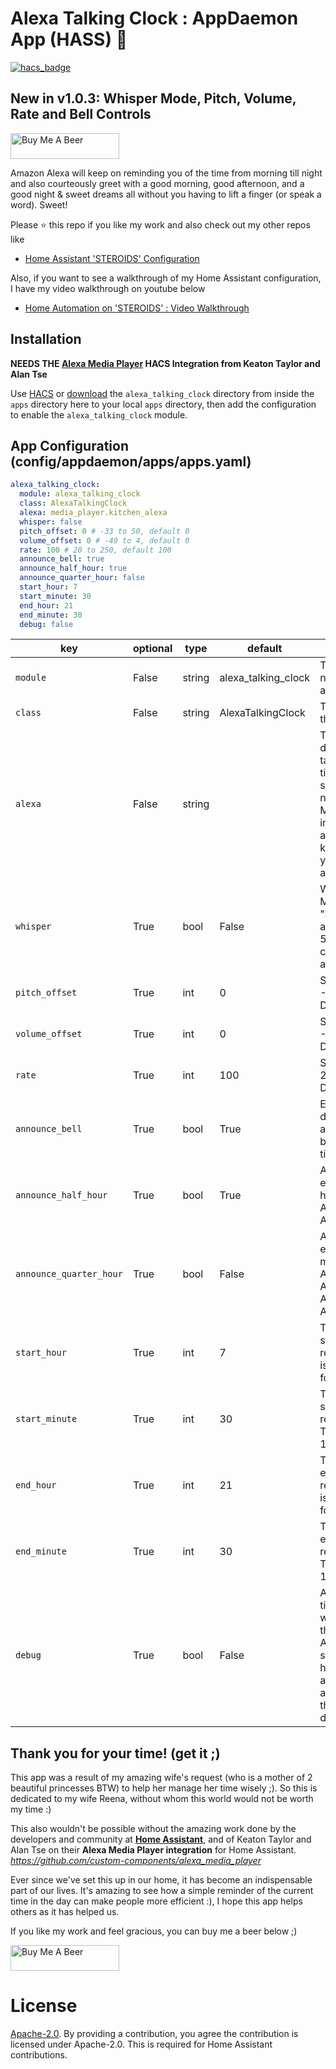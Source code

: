 # Alexa Talking Clock : AppDaemon App (HASS) :chicken:

[![hacs_badge](https://img.shields.io/badge/HACS-Default-orange.svg)](https://github.com/custom-components/hacs)

## New in v1.0.3: Whisper Mode, Pitch, Volume, Rate and Bell Controls

<a href="https://www.buymeacoffee.com/ubhits" target="_blank">
<img src="https://www.buymeacoffee.com/assets/img/custom_images/orange_img.png"
     alt="Buy Me A Beer" 
     style="height:41px !important; width:174px !important;" />
</a>

Amazon Alexa will keep on reminding you of the time from morning till night and also courteously greet with a good morning, good afternoon, and a good night & sweet dreams all without you having to lift a finger (or speak a word). Sweet!

Please ⭐ this repo if you like my work and also check out my other repos like
- [Home Assistant 'STEROIDS' Configuration](https://github.com/UbhiTS/ha-config-ataraxis)

Also, if you want to see a walkthrough of my Home Assistant configuration, I have my video walkthrough on youtube below
- [Home Automation on 'STEROIDS' : Video Walkthrough](https://youtu.be/qqktLE9_45A)

## Installation
**NEEDS THE [Alexa Media Player](https://github.com/custom-components/alexa_media_player) HACS Integration from Keaton Taylor and Alan Tse**

Use [HACS](https://github.com/custom-components/hacs) or [download](https://github.com/UbhiTS/HASS-AlexaTalkingClock/tree/master/apps/alexa_talking_clock) the `alexa_talking_clock` directory from inside the `apps` directory here to your local `apps` directory, then add the configuration to enable the `alexa_talking_clock` module.

## App Configuration (config/appdaemon/apps/apps.yaml)

```yaml
alexa_talking_clock:
  module: alexa_talking_clock
  class: AlexaTalkingClock
  alexa: media_player.kitchen_alexa
  whisper: false
  pitch_offset: 0 # -33 to 50, default 0
  volume_offset: 0 # -40 to 4, default 0
  rate: 100 # 20 to 250, default 100
  announce_bell: true
  announce_half_hour: true
  announce_quarter_hour: false
  start_hour: 7
  start_minute: 30
  end_hour: 21
  end_minute: 30
  debug: false
```

key | optional | type | default | description
-- | -- | -- | -- | --
`module` | False | string | alexa_talking_clock | The module name of the app.
`class` | False | string | AlexaTalkingClock | The name of the Class.
`alexa` | False | string | <alexa> | The Alexa device to target for the time reminder speech. You need the Alexa Media Player integration alive and kickin before you install this app.
`whisper` | True | bool | False | Whisper Mode. Set "Bell" to False and "Rate" to 50 for a creepy time announcement 
`pitch_offset` | True | int | 0 | Set between -33 and 50. Default 0
`volume_offset` | True | int | 0 | Set between -40 and 4. Default 0
`rate` | True | int | 100 | Set between 20 to 250. Default 100
`announce_bell` | True | bool | True | Enable or disable the announcement bell before the time speech
`announce_half_hour` | True | bool | True | Announce every half hour (It's 8 AM, It's 8:30 AM, It's 9 AM)
`announce_quarter_hour` | True | bool | False | Announce every 15 minutes (It's 8 AM, It's 8:15 AM, It's 8:30 AM, It's 8:45 AM, It's 9 AM)
`start_hour` | True | int | 7 | The hour to start time remiders. This is in 24h format.
`start_minute` | True | int | 30 | The minute to start time reminders. This can be 0, 15, 30, 45
`end_hour` | True | int | 21 | The hour to end time remiders. This is in 24h format.
`end_minute` | True | int | 30 | The minute to end time reminders. This can be 0, 15, 30, 45
`debug` | True | bool | False | Announces time instantly when you save the apps.yaml. Also, when set, will not honor start and end times and speak throughout the day and night

## Thank you for your time! (get it ;)
This app was a result of my amazing wife's request (who is a mother of 2 beautiful princesses BTW) to help her manage her time wisely ;). So this is dedicated to my wife Reena, without whom this world would not be worth my time :) 

This also wouldn't be possible without the amazing work done by the developers and community at **[Home Assistant](https://www.home-assistant.io/)**, and of Keaton Taylor and Alan Tse on their **Alexa Media Player integration** for Home Assistant. *https://github.com/custom-components/alexa_media_player*

Ever since we've set this up in our home, it has become an indispensable part of our lives. It's amazing to see how a simple reminder of the current time in the day can make people more efficient :), I hope this app helps others as it has helped us. 

If you like my work and feel gracious, you can buy me a beer below ;)

<a href="https://www.buymeacoffee.com/ubhits" target="_blank">
<img src="https://www.buymeacoffee.com/assets/img/custom_images/orange_img.png"
     alt="Buy Me A Beer" 
     style="height:41px !important; width:174px !important;" />
</a>

# License
[Apache-2.0](LICENSE). By providing a contribution, you agree the contribution is licensed under Apache-2.0. This is required for Home Assistant contributions.
